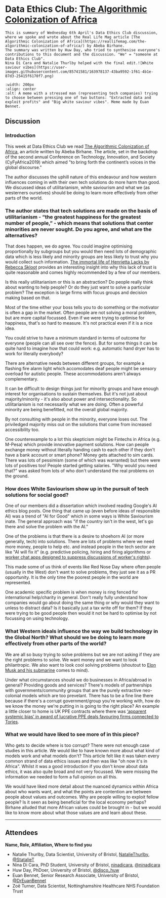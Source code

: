 # Data Ethics Club: [The Algorithmic Colonization of Africa](https://reallifemag.com/the-algorithmic-colonization-of-africa/)

```{admonition} What's this? 
This is summary of Wednesday 6th April's Data Ethics Club discussion, where we spoke and wrote about the Real Life Mag article [The Algorithmic Colonization of Africa](https://reallifemag.com/the-algorithmic-colonization-of-africa/) by Abeba Birhane.
The summary was written by Huw Day, who tried to synthesise everyone's contributions to this document and the discussion. "We" = "someone at Data Ethics Club". 
Nina Di Cara and Natalie Thurlby helped with the final edit.![White saviour vibes](https://user-images.githubusercontent.com/85741581/163978137-43ba9592-1f61-4b1e-87d3-25415f6170f7.png)

```

```{image} images/White saviour vibes.png
:width: 200px
:align: center
:alt: A meme with a stressed man (representing tech companies) trying to choose between pressing one of two buttons: "Extracted data and exploit profits" and "Big white saviour vibes". Meme made by Euan Bennet.
```

## Discussion

### Introduction

This week at Data Ethics Club we read [The Algorithmic Colonization of Africa](https://reallifemag.com/the-algorithmic-colonization-of-africa/), an article written by Abeba Birhane. The article, set in the backdrop of the second annual Conference on Technology, Innovation, and Society (CyFyAfrica2019) which aimed "to bring forth the continent’s voices in the global discourse."

The author discusses the uphill nature of this endeavour and how western influences coming in with their own tech solutions do more harm than good. We discussed ideas of utilitarianism, white saviourism and what we (as westerners ourselves) should be doing to learn more effectively from other parts of the world.

### The author states that tech solutions are made on the basis of utilitarianism - “the greatest happiness for the greatest number of people,” - which means that solutions that center minorities are never sought. Do you agree, and what are the alternatives?

That does happen, we do agree. You could imagine optimising proportionally by subgroups but you would then need lots of demographic data which is less likely and minority groups are less likely to trust why you would collect such information. [The immortal life of Henrietta Lacks by Rebecca Skloot](https://www.amazon.co.uk/Immortal-Life-Henrietta-Lacks/dp/0330533444) provides an interesting insight into why this lack of trust is quite reasonable and comes highly recommended by a few of our members. 

Is this really utilitarianism or this is an abstraction? Do people really think about wanting to help people? Or do they just want to solve a particular problem? The exception is large firms with focus groups and decision making based on that. 

Most of the time either your boss tells you to do something or the motivator is often a gap in the market. Often people are not solving a moral problem, but are more capital focussed. Even if we were trying to optimise for happiness, that's so hard to measure. It's not practical even if it is a nice idea. 

You could strive to have a minimum standard in terms of outcome for everyone (people can all see over the fence). But for some things it can be quite hard to imagine how that could work: e.g. automatic hand dryer has to work for literally everybody? 

There are alternative needs between different groups, for example a flashing fire alarm light which accomodates deaf people might be sensory overload for autistic people. These accommodations aren't always complementary. 

It can be difficult to design things just for minority groups and have enough interest for organisations to sustain themselves. But it's not just about majority/minority - it's also about power and intersectionality. So utilitarianism is not necessarily what we are doing. Often a powerful minority are being benefitted, not the overall global majority. 

By not consulting with people in the minority, everyone loses out. The priviledged majority miss out on the solutions that come from increased accessibility too. 

One counterexample to a lot this skepticism might be Fintechs in Africa (e.g. M-Pesa) which provide innovative payment solutions. How can people exchange money without literally handing cash to each other if they don't have a bank account or smart phone? Money gets attached to sim cards. There was lots of pessimism (some of which was warranted) but there were lots of positives too! People started getting salaries. "Why would you need that?" was asked from lots of who don't understand the real problems on the ground.

### How does White Saviourism show up in the pursuit of tech solutions for social good?

One of our members did a dissertation which involved reading Google's AI ethics blog posts. One thing that came up (even before ideas of responsible AI) was a trend of "AI for Good" which in some ways is White Saviourism inate. The general approach was "if the country isn't in the west, let's go there and solve the problem with the AI." 

One of the problems is that there is a desire to shoehorn AI (or more generally, tech) into solutions. There are lots of problems where we need more money, people to help etc. and instead people in the tech sector are like "AI will fix it" (e.g. predictive policing, hiring and firing algorithms or [worker chat apps designed to suppress discussions of worker's rights](https://theintercept.com/2022/04/04/amazon-union-living-wage-restrooms-chat-app/)).

This made some of us think of events like Red Nose Day where often people (usually in the West) don't want to solve problems, they just see it as a PR opportunity. It is the only time the poorest people in the world are represented. 

One academic specific problem is when money is ring fenced for international help/charity in general. Don't really fully understand how companies would go about doing the same thing or why would they want to unless to distract data? Is it basically just a tax write off for them? If they were trying to be good people then would it not be hard to optimise by not focussing on using technology.

### What Western ideals influence the way we build technology in the Global North? What should we be doing to learn more effectively from other parts of the world?

We are all so busy trying to solve problems but we are not asking if they are the right problems to solve. We want money and we want to look philantropic. We also want to look cool solving problems (shoutout to [Elon Musk and his submarine](https://www.bbc.co.uk/news/world-us-canada-50667553) comes to mind). 

Under what circumstances should we do businesses in Africa/abroad in general? Providing goods and services? There's models of partnerships with governments/community groups that are the purely extractive neo-colonial models which are too prevelant. There has to be a fine line there because if there's a corrupt government/group you're working with, how do we know the money we're putting in is going to the right place? An example a little closer to home is UK PPE contracts where there was [‘apparent systemic bias’ in award of lucrative PPE deals favouring firms connected to Tories](https://www.theguardian.com/world/2021/apr/22/fifth-of-uk-covid-contracts-raised-red-flags-for-possible-corruption).

### What we would have liked to see more of in this piece? 

Who gets to decide where is too corrupt? There were not enough case studies in this article. We would like to have known more about what kind of models work and what models don't? This article felt like it was taken every common strand of data ethics issues and then was like "oh now it's in Africa". Whilst it was a good introduction if you don't know about data ethics, it was also quite broad and not very focussed. We were missing the information we needed to form a full opinion on all this.

We would have liked more detail about the nuanced dynamics within Africa about who wants want, and what the points are contention are between people about values and outcomes. Why are people willing to exploit fellow people? Is it seen as being beneficial for the local economy perhaps? Birhane alluded that more African values could be brought in - but we would like to know more about what those values are and learn about these. 

--- 

## Attendees
__Name, Role, Affiliation, Where to find you__
- Natalie Thurlby, Data Scientist, University of Bristol, [NatalieThurlby](https://github.com/NatalieThurlby/), [@StatalieT](https://twitter.com/StatalieT) 
- Nina Di Cara, PhD Student, University of Bristol, [ninadicara](https://github.com/ninadicara/), [@ninadicara](https://twitter.com/ninadicara)
- Huw Day, PhDoer, University of Bristol, [@disco_huw](https://twitter.com/disco_huw)
- Euan Bennet, Senior Research Associate, University of Bristol, [@DrEuanBennet](https://twitter.com/DrEuanBennet)
- Zoë Turner, Data Scientist, Nottinghamshire Healthcare NHS Foundation Trust




